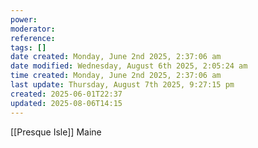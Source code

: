 ```yaml
---
power: 
moderator: 
reference: 
tags: []
date created: Monday, June 2nd 2025, 2:37:06 am
date modified: Wednesday, August 6th 2025, 2:05:24 am
time created: Monday, June 2nd 2025, 2:37:06 am
last update: Thursday, August 7th 2025, 9:27:15 pm
created: 2025-06-01T22:37
updated: 2025-08-06T14:15
---
```

[[Presque Isle]] Maine